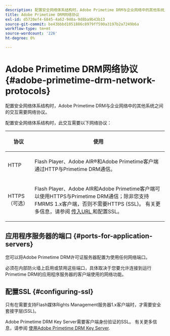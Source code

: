 ```yaml
---
description: 配置安全网络体系结构时，Adobe Primetime DRM与企业网络中的其他系统之间的交互需要网络协议。
title: Adobe Primetime DRM网络协议
exl-id: d5720ef4-6845-4a62-940a-9d8ba9b43b13
source-git-commit: be43bbbd1051886c8979ff590a3197b2a7249b6a
workflow-type: tm+mt
source-wordcount: '226'
ht-degree: 0%

---
```


# Adobe Primetime DRM网络协议 {#adobe-primetime-drm-network-protocols}

配置安全网络体系结构时，Adobe Primetime DRM与企业网络中的其他系统之间的交互需要网络协议。

配置安全网络体系结构时，此交互需要以下网络协议：

<table frame="all" colsep="1" rowsep="1" class="+ topic/table adobe-d/table " id="table_itc_33z_n4"> 
 <thead class="- topic/thead "> 
  <tr rowsep="1" class="- topic/row "> 
   <th colname="1" class="- topic/entry entry"> <p class="- topic/p ">协议 </p> </th> 
   <th colname="2" class="- topic/entry entry"> <p class="- topic/p ">使用 </p> </th> 
  </tr> 
 </thead>
 <tbody class="- topic/tbody "> 
  <tr rowsep="1" class="- topic/row "> 
   <td colname="1" class="- topic/entry "> <p class="- topic/p ">HTTP </p> </td> 
   <td colname="2" class="- topic/entry "> <p class="- topic/p ">Flash Player、Adobe AIR®和Adobe Primetime客户端通过HTTP与Primetime DRM通信。 </p> </td> 
  </tr> 
  <tr rowsep="0" class="- topic/row "> 
   <td colname="1" class="- topic/entry "> <p class="- topic/p ">HTTPS（可选） </p> </td> 
   <td colname="2" class="- topic/entry "> <p class="- topic/p ">Flash Player、Adobe AIR和Adobe Primetime客户端可以使用HTTPS与Primetime DRM通信；除非您支持FMRMS 1.x客户端，否则不需要HTTPS (SSL)。 有关更多信息，请参阅 <a href="../../secure-deployment-guidelines/overview/network-topology-firewall-rules.md" format="dita" scope="local"> 传入URL </a> 和配置SSL。 </p> </td> 
  </tr> 
 </tbody> 
</table>

## 应用程序服务器的端口 {#ports-for-application-servers}

您可以将Adobe Primetime DRM许可证服务器配置为使用任何网络端口。

必须在内部防火墙上启用或禁用这些端口，具体取决于您要允许连接到运行Primetime DRM的应用程序服务器的客户端使用的网络功能。

## 配置SSL {#configuring-ssl}

只有在需要支持Flash媒体Rights Management服务器1.x客户端时，才需要安全套接字层(SSL)。

Adobe Primetime DRM Key Server需要客户端身份验证的SSL。 有关更多信息，请参阅 [使用Adobe Primetime DRM Key Server](../../using-the-drm-key-server/requirements.md).
